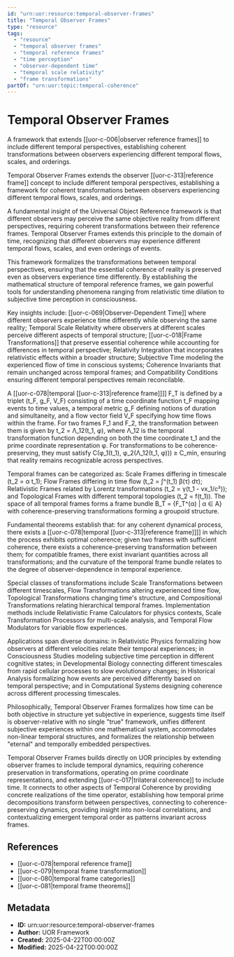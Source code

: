 ```yaml
---
id: "urn:uor:resource:temporal-observer-frames"
title: "Temporal Observer Frames"
type: "resource"
tags:
  - "resource"
  - "temporal observer frames"
  - "temporal reference frames"
  - "time perception"
  - "observer-dependent time"
  - "temporal scale relativity"
  - "frame transformations"
partOf: "urn:uor:topic:temporal-coherence"
---
```


# Temporal Observer Frames

A framework that extends [[uor-c-006|observer reference frames]] to include different temporal perspectives, establishing coherent transformations between observers experiencing different temporal flows, scales, and orderings.

Temporal Observer Frames extends the observer [[uor-c-313|reference frame]] concept to include different temporal perspectives, establishing a framework for coherent transformations between observers experiencing different temporal flows, scales, and orderings.

A fundamental insight of the Universal Object Reference framework is that different observers may perceive the same objective reality from different perspectives, requiring coherent transformations between their reference frames. Temporal Observer Frames extends this principle to the domain of time, recognizing that different observers may experience different temporal flows, scales, and even orderings of events.

This framework formalizes the transformations between temporal perspectives, ensuring that the essential coherence of reality is preserved even as observers experience time differently. By establishing the mathematical structure of temporal reference frames, we gain powerful tools for understanding phenomena ranging from relativistic time dilation to subjective time perception in consciousness.

Key insights include: [[uor-c-069|Observer-Dependent Time]] where different observers experience time differently while observing the same reality; Temporal Scale Relativity where observers at different scales perceive different aspects of temporal structure; [[uor-c-018|Frame Transformations]] that preserve essential coherence while accounting for differences in temporal perspective; Relativity Integration that incorporates relativistic effects within a broader structure; Subjective Time modeling the experienced flow of time in conscious systems; Coherence Invariants that remain unchanged across temporal frames; and Compatibility Conditions ensuring different temporal perspectives remain reconcilable.

A [[uor-c-078|temporal [[uor-c-313|reference frame]]]] F_T is defined by a triplet (t_F, g_F, V_F) consisting of a time coordinate function t_F mapping events to time values, a temporal metric g_F defining notions of duration and simultaneity, and a flow vector field V_F specifying how time flows within the frame. For two frames F_1 and F_2, the transformation between them is given by t_2 = Λ_12(t_1, φ), where Λ_12 is the temporal transformation function depending on both the time coordinate t_1 and the prime coordinate representation φ. For transformations to be coherence-preserving, they must satisfy C(φ_1(t_1), φ_2(Λ_12(t_1, φ))) ≥ C_min, ensuring that reality remains recognizable across perspectives.

Temporal frames can be categorized as: Scale Frames differing in timescale (t_2 = α t_1); Flow Frames differing in time flow (t_2 = ∫^(t_1) β(τ) dτ); Relativistic Frames related by Lorentz transformations (t_2 = γ(t_1 - vx_1/c²)); and Topological Frames with different temporal topologies (t_2 = f(t_1)). The space of all temporal frames forms a frame bundle B_T = {F_T^(α) | α ∈ A} with coherence-preserving transformations forming a groupoid structure.

Fundamental theorems establish that: for any coherent dynamical process, there exists a [[uor-c-078|temporal [[uor-c-313|reference frame]]]] in which the process exhibits optimal coherence; given two frames with sufficient coherence, there exists a coherence-preserving transformation between them; for compatible frames, there exist invariant quantities across all transformations; and the curvature of the temporal frame bundle relates to the degree of observer-dependence in temporal experience.

Special classes of transformations include Scale Transformations between different timescales, Flow Transformations altering experienced time flow, Topological Transformations changing time's structure, and Compositional Transformations relating hierarchical temporal frames. Implementation methods include Relativistic Frame Calculators for physics contexts, Scale Transformation Processors for multi-scale analysis, and Temporal Flow Modulators for variable flow experiences.

Applications span diverse domains: in Relativistic Physics formalizing how observers at different velocities relate their temporal experiences; in Consciousness Studies modeling subjective time perception in different cognitive states; in Developmental Biology connecting different timescales from rapid cellular processes to slow evolutionary changes; in Historical Analysis formalizing how events are perceived differently based on temporal perspective; and in Computational Systems designing coherence across different processing timescales.

Philosophically, Temporal Observer Frames formalizes how time can be both objective in structure yet subjective in experience, suggests time itself is observer-relative with no single "true" framework, unifies different subjective experiences within one mathematical system, accommodates non-linear temporal structures, and formalizes the relationship between "eternal" and temporally embedded perspectives.

Temporal Observer Frames builds directly on UOR principles by extending observer frames to include temporal dynamics, requiring coherence preservation in transformations, operating on prime coordinate representations, and extending [[uor-c-017|trilateral coherence]] to include time. It connects to other aspects of Temporal Coherence by providing concrete realizations of the time operator, establishing how temporal prime decompositions transform between perspectives, connecting to coherence-preserving dynamics, providing insight into non-local correlations, and contextualizing emergent temporal order as patterns invariant across frames.

## References

- [[uor-c-078|temporal reference frame]]
- [[uor-c-079|temporal frame transformation]]
- [[uor-c-080|temporal frame categories]]
- [[uor-c-081|temporal frame theorems]]

## Metadata

- **ID:** urn:uor:resource:temporal-observer-frames
- **Author:** UOR Framework
- **Created:** 2025-04-22T00:00:00Z
- **Modified:** 2025-04-22T00:00:00Z
